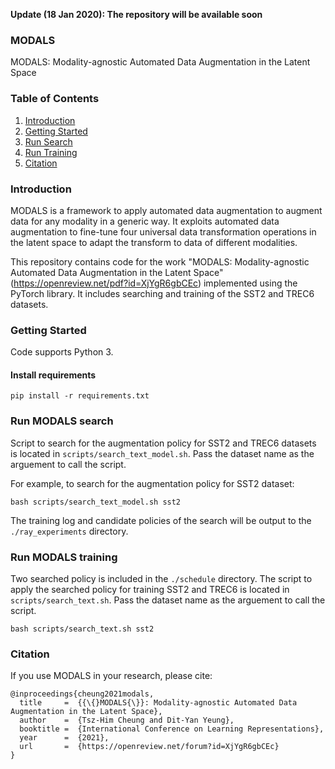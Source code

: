 __Update (18 Jan 2020): The repository will be available soon__

### MODALS
MODALS: Modality-agnostic Automated Data Augmentation in the Latent Space

### Table of Contents

1. [Introduction](#introduction)
2. [Getting Started](#getting-started)
3. [Run Search](#run-modals-search)
4. [Run Training](#run-modals-training)
5. [Citation](#citation)

### Introduction

MODALS is a framework to apply automated data augmentation to augment data for any modality in a generic way. It exploits automated data augmentation
to fine-tune four universal data transformation operations in the latent space to adapt the transform to data of different modalities. 

This repository contains code for the work "MODALS: Modality-agnostic Automated Data Augmentation in the Latent Space" (https://openreview.net/pdf?id=XjYgR6gbCEc) implemented using the PyTorch library. It includes searching and training of the SST2 and TREC6 datasets.

### Getting Started
Code supports Python 3.

####  Install requirements

```shell
pip install -r requirements.txt
```

### Run MODALS search
Script to search for the augmentation policy for SST2 and TREC6 datasets is located in `scripts/search_text_model.sh`. Pass the dataset name as the arguement to call the script.

For example, to search for the augmentation policy for SST2 dataset:

```shell
bash scripts/search_text_model.sh sst2
```

The training log and candidate policies of the search will be output to the `./ray_experiments` directory.

### Run MODALS training
Two searched policy is included in the `./schedule` directory. The script to apply the searched policy for training SST2 and TREC6 is located in `scripts/search_text.sh`. Pass the dataset name as the arguement to call the script.

```shell
bash scripts/search_text.sh sst2
```

### Citation
If you use MODALS in your research, please cite:

```
@inproceedings{cheung2021modals,
  title     =  {{\{}MODALS{\}}: Modality-agnostic Automated Data Augmentation in the Latent Space},
  author    =  {Tsz-Him Cheung and Dit-Yan Yeung},
  booktitle =  {International Conference on Learning Representations},
  year      =  {2021},
  url       =  {https://openreview.net/forum?id=XjYgR6gbCEc}
}
```
